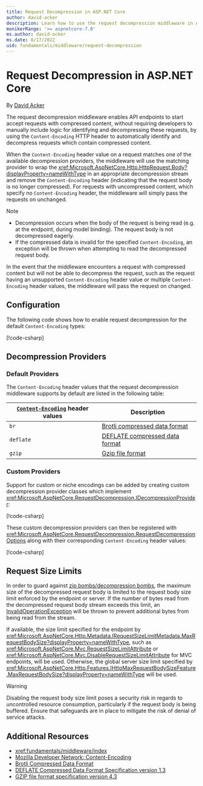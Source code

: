 ```yaml
---
title: Request Decompression in ASP.NET Core
author: david-acker
description: Learn how to use the request decompression middleware in ASP.NET Core
monikerRange: '>= aspnetcore-7.0'
ms.author: david-acker
ms.date: 8/17/2022
uid: fundamentals/middleware/request-decompression
---
```

# Request Decompression in ASP.NET Core

By [David Acker](https://github.com/david-acker)

The request decompression middleware enables API endpoints to start accept requests with compressed content, without requiring developers to manually include logic for identifying and decompressing these requests, by using the `Content-Encoding` HTTP header to automatically identify and decompress requests which contain compressed content.

When the `Content-Encoding` header value on a request matches one of the available decompression providers, the middleware will use the matching provider to wrap the <xref:Microsoft.AspNetCore.Http.HttpRequest.Body?displayProperty=nameWithType> in an appropriate decompression stream and remove the `Content-Encoding` header (indicating that the request body is no longer compressed). For requests with uncompressed content, which specify no `Content-Encoding` header, the middleware will simply pass the requests on unchanged.

> [!NOTE]
> * Decompression occurs when the body of the request is being read (e.g. at the endpoint, during model binding). The request body is not decompressed eagerly.
> * If the compressed data is invalid for the specified `Content-Encoding`, an exception will be thrown when attempting to read the decompressed request body.

In the event that the middleware encounters a request with compressed content but will not be able to decompress the request, such as the request having an unsupported `Content-Encoding` header value or multiple `Content-Encoding` header values, the middleware will pass the request on changed.

## Configuration

The following code shows how to enable request decompression for the default `Content-Encoding` types:

[!code-csharp[](samples/request-decompression/7.x/Program.cs?name=snippet_WithDefaultProviders&highlight=3,7)]

## Decompression Providers

### Default Providers

The `Content-Encoding` header values that the request decompression middleware supports by default are listed in the following table:

| [`Content-Encoding`](https://developer.mozilla.org/en-US/docs/Web/HTTP/Headers/Content-Encoding) header values | Description |
| --------- | --------- |
| `br`      | [Brotli compressed data format](https://tools.ietf.org/html/rfc7932) |
| `deflate` | [DEFLATE compressed data format](https://tools.ietf.org/html/rfc1951) |
| `gzip`    | [Gzip file format](https://tools.ietf.org/html/rfc1952) |

### Custom Providers

Support for custom or niche encodings can be added by creating custom decompression provider classes which implement <xref:Microsoft.AspNetCore.RequestDecompression.IDecompressionProvider>:

[!code-csharp[](samples/request-decompression/7.x/CustomDecompressionProvider.cs?name=snippet_CustomDecompressionProvider)]

These custom decompression providers can then be registered with <xref:Microsoft.AspNetCore.RequestDecompression.RequestDecompressionOptions> along with their corresponding `Content-Encoding` header values:

[!code-csharp[](samples/request-decompression/7.x/Program.cs?name=snippet_WithCustomProvider&highlight=3-6,10)]

## Request Size Limits

In order to guard against [zip bombs/decompression bombs](https://en.wikipedia.org/wiki/Zip_bomb), the maximum size of the decompressed request body is limited to the request body size limit enforced by the endpoint or server. If the number of bytes read from the decompressed request body stream exceeds this limit, an [InvalidOperationException](xref:System.InvalidOperationException) will be thrown to prevent additional bytes from being read from the stream.

If available, the size limit specified for the endpoint by <xref:Microsoft.AspNetCore.Http.Metadata.IRequestSizeLimitMetadata.MaxRequestBodySize?displayProperty=nameWithType>, such as <xref:Microsoft.AspNetCore.Mvc.RequestSizeLimitAttribute> or <xref:Microsoft.AspNetCore.Mvc.DisableRequestSizeLimitAttribute> for MVC endpoints, will be used. Otherwise, the global server size limit specified by <xref:Microsoft.AspNetCore.Http.Features.IHttpMaxRequestBodySizeFeature.MaxRequestBodySize?displayProperty=nameWithType> will be used.

> [!WARNING]
> Disabling the request body size limit poses a security risk in regards to uncontrolled resource consumption, particularly if the request body is being buffered. Ensure that safeguards are in place to mitigate the risk of denial of service attacks.

## Additional Resources

* <xref:fundamentals/middleware/index>
* [Mozilla Developer Network: Content-Encoding](https://developer.mozilla.org/en-US/docs/Web/HTTP/Headers/Content-Encoding)
* [Brotli Compressed Data Format](https://www.rfc-editor.org/rfc/rfc7932)
* [DEFLATE Compressed Data Format Specification version 1.3](https://www.rfc-editor.org/rfc/rfc1951)
* [GZIP file format specification version 4.3](https://www.rfc-editor.org/rfc/rfc1952)